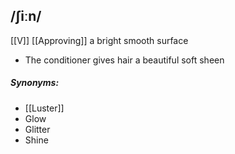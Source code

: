 ## /ʃiːn/
[[V]] [[Approving]]
a bright smooth surface 

- The conditioner gives hair a beautiful soft sheen

##### Synonyms:
- [[Luster]]
- Glow
- Glitter
- Shine